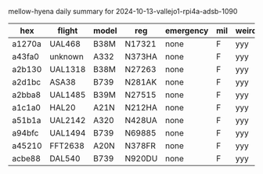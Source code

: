 mellow-hyena daily summary for 2024-10-13-vallejo1-rpi4a-adsb-1090

|hex|flight|model|reg|emergency|mil|weirdo|
|--|--|--|--|--|--|--|
|a1270a|UAL468|B38M|N17321|none|F|yyy|
|a43fa0|unknown|A332|N373HA|none|F|yyy|
|a2b130|UAL1318|B38M|N27263|none|F|yyy|
|a2d1bc|ASA38|B739|N281AK|none|F|yyy|
|a2bba8|UAL1485|B39M|N27515|none|F|yyy|
|a1c1a0|HAL20|A21N|N212HA|none|F|yyy|
|a51b1a|UAL2142|A320|N428UA|none|F|yyy|
|a94bfc|UAL1494|B739|N69885|none|F|yyy|
|a45210|FFT2638|A20N|N378FR|none|F|yyy|
|acbe88|DAL540|B739|N920DU|none|F|yyy|
